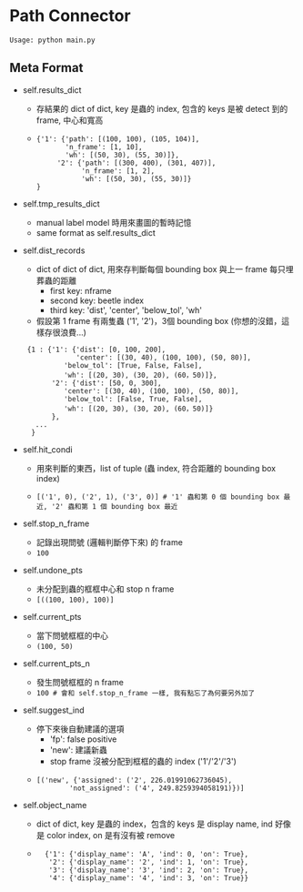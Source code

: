 # Path Connector

```
Usage: python main.py
```

## Meta Format


- self.results_dict
	- 存結果的 dict of dict, key 是蟲的 index, 包含的 keys 是被 detect 到的 frame, 中心和寬高
	- ```
	  {'1': {'path': [(100, 100), (105, 104)],
	         'n_frame': [1, 10],
	         'wh': [(50, 30), (55, 30)]},
           '2': {'path': [(300, 400), (301, 407)],
                 'n_frame': [1, 2],
                 'wh': [(50, 30), (55, 30)]}
	  }
	  ```

- self.tmp_results_dict
	- manual label model 時用來畫圖的暫時記憶
	- same format as self.results_dict

- self.dist_records
	- dict of dict of dict, 用來存判斷每個 bounding box 與上一 frame 每只埋葬蟲的距離
		- first key: nframe
		- second key: beetle index
		- third key: 'dist', 'center', 'below_tol', 'wh'
	- 假設第 1 frame 有兩隻蟲 ('1', '2')，3個 bounding box (你想的沒錯，這樣存很浪費...)
	``` 
	 {1 : {'1': {'dist': [0, 100, 200], 
	             'center': [(30, 40), (100, 100), (50, 80)], 
		      'below_tol': [True, False, False],
		      'wh': [(20, 30), (30, 20), (60，50)]},
	       '2': {'dist': [50, 0, 300], 
		      'center': [(30, 40), (100, 100), (50, 80)], 
		      'below_tol': [False, True, False],
		      'wh': [(20, 30), (30, 20), (60，50)]}
		   },
	   ...
	  }	  
  ```
	  
- self.hit_condi
	- 用來判斷的東西，list of tuple (蟲 index, 符合距離的 bounding box index)
	- ```
	  [('1', 0), ('2', 1), ('3', 0)] # '1' 蟲和第 0 個 bounding box 最近, '2' 蟲和第 1 個 bounding box 最近
	  ```

- self.stop_n_frame
	- 記錄出現問號 (邏輯判斷停下來) 的 frame
	- ```100```

- self.undone_pts
	- 未分配到蟲的框框中心和 stop n frame
	- ```[((100, 100), 100)]```
	 

- self.current_pts
	- 當下問號框框的中心
	- ```(100, 50)```

- self.current_pts_n
	- 發生問號框框的 n frame
	- ```100 # 會和 self.stop_n_frame 一樣, 我有點忘了為何要另外加了```

- self.suggest_ind
	- 停下來後自動建議的選項
		- 'fp': false positive
		- 'new': 建議新蟲
		- stop frame 沒被分配到框框的蟲的 index ('1'/'2'/'3')
	- ``` 
	  [('new', {'assigned': ('2', 226.01991062736045),
   			  'not_assigned': ('4', 249.8259394058191)})]
	  ```

- self.object_name
	- dict of dict, key 是蟲的 index，包含的 keys 是 display name, ind 好像是 color index, on 是有沒有被 remove
	- ```
		{'1': {'display_name': 'A', 'ind': 0, 'on': True},
		 '2': {'display_name': '2', 'ind': 1, 'on': True},
		 '3': {'display_name': '3', 'ind': 2, 'on': True},
		 '4': {'display_name': '4', 'ind': 3, 'on': True}}
		```

